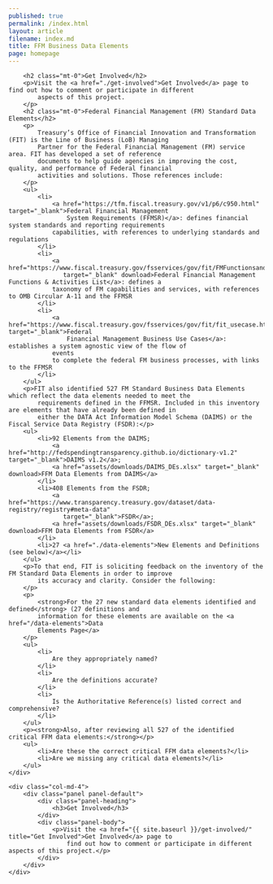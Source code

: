 ```yaml
---
published: true
permalink: /index.html
layout: article
filename: index.md
title: FFM Business Data Elements
page: homepage
---
```

<div class="row">
    <div class="col-md-8">

        <h2 class="mt-0">Get Involved</h2>
        <p>Visit the <a href="./get-involved">Get Involved</a> page to find out how to comment or participate in different
            aspects of this project.
        </p>
        <h2 class="mt-0">Federal Financial Management (FM) Standard Data Elements</h2>
        <p>
            Treasury’s Office of Financial Innovation and Transformation (FIT) is the Line of Business (LoB) Managing
            Partner for the Federal Financial Management (FM) service area. FIT has developed a set of reference
            documents to help guide agencies in improving the cost, quality, and performance of Federal financial
            activities and solutions. Those references include:
        </p>
        <ul>
            <li>
                <a href="https://tfm.fiscal.treasury.gov/v1/p6/c950.html" target="_blank">Federal Financial Management
                    System Requirements (FFMSR)</a>: defines financial system standards and reporting requirements
                capabilities, with references to underlying standards and regulations
            </li>
            <li>
                <a href="https://www.fiscal.treasury.gov/fsservices/gov/fit/FMFunctionsandActivities.pdf"
                   target="_blank" download>Federal Financial Management Functions & Activities List</a>: defines a
                taxonomy of FM capabilities and services, with references to OMB Circular A-11 and the FFMSR
            </li>
            <li>
                <a href="https://www.fiscal.treasury.gov/fsservices/gov/fit/fit_usecase.htm" target="_blank">Federal
                    Financial Management Business Use Cases</a>: establishes a system agnostic view of the flow of
                events
                to complete the federal FM business processes, with links to the FFMSR
            </li>
        </ul>
        <p>FIT also identified 527 FM Standard Business Data Elements which reflect the data elements needed to meet the
            requirements defined in the FFMSR. Included in this inventory are elements that have already been defined in
            either the DATA Act Information Model Schema (DAIMS) or the Fiscal Service Data Registry (FSDR):</p>
        <ul>
            <li>92 Elements from the DAIMS;
                <a href="http://fedspendingtransparency.github.io/dictionary-v1.2" target="_blank">DAIMS v1.2</a>;
                <a href="assets/downloads/DAIMS_DEs.xlsx" target="_blank" download>FFM Data Elements from DAIMS</a>
            </li>
            <li>408 Elements from the FSDR; 
                <a href="https://www.transparency.treasury.gov/dataset/data-registry/registry#meta-data"
                   target="_blank">FSDR</a>;
                <a href="assets/downloads/FSDR_DEs.xlsx" target="_blank" download>FFM Data Elements from FSDR</a>
            </li>
            <li>27 <a href="./data-elements">New Elements and Definitions (see below)</a></li>
        </ul>
        <p>To that end, FIT is soliciting feedback on the inventory of the FM Standard Data Elements in order to improve
            its accuracy and clarity. Consider the following:
        </p>
        <p>
            <strong>For the 27 new standard data elements identified and defined</strong> (27 definitions and
            information for these elements are available on the <a href="/data-elements">Data
            Elements Page</a>
        </p>
        <ul>
            <li>
                Are they appropriately named?
            </li>
            <li>
                Are the definitions accurate?
            </li>
            <li>
                Is the Authoritative Reference(s) listed correct and comprehensive?
            </li>
        </ul>
        <p><strong>Also, after reviewing all 527 of the identified critical FFM data elements:</strong></p>
        <ul>
            <li>Are these the correct critical FFM data elements?</li>
            <li>Are we missing any critical data elements?</li>
        </ul>
    </div>
     
    <div class="col-md-4">
        <div class="panel panel-default">
            <div class="panel-heading">
                <h3>Get Involved</h3>
            </div>
            <div class="panel-body">
                <p>Visit the <a href="{{ site.baseurl }}/get-involved/" title="Get Involved">Get Involved</a> page to
                    find out how to comment or participate in different aspects of this project.</p>
            </div>
        </div>
    </div>
</div>